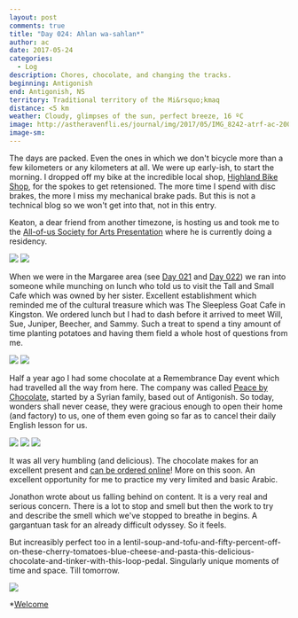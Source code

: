```yaml
---
layout: post
comments: true
title: "Day 024: Ahlan wa-sahlan*"
author: ac
date: 2017-05-24
categories:
  - Log
description: Chores, chocolate, and changing the tracks.
beginning: Antigonish
end: Antigonish, NS
territory: Traditional territory of the Mi&rsquo;kmaq 
distance: <5 km
weather: Cloudy, glimpses of the sun, perfect breeze, 16 ºC
image: http://astheravenfli.es/journal/img/2017/05/IMG_8242-atrf-ac-2000-web.jpg
image-sm:
---
```


The days are packed. Even the ones in which we don't bicycle more than a few kilometers or any kilometers at all. We were up early-ish, to start the morning. I dropped off my bike at the incredible local shop, [Highland Bike Shop](https://www.facebook.com/HighlandBikeShop/), for the spokes to get retensioned. The more time I spend with disc brakes, the more I miss my mechanical brake pads. But this is not a technical blog so we won't get into that, not in this entry. 

Keaton, a dear friend from another timezone, is hosting us and took me to the [All-of-us Society for Arts Presentation](http://www.asapartcentre.com/all-of-us-society-for-art-presentation.html) where he is currently doing a residency. 

<img src="http://astheravenfli.es/journal/img/2017/05/IMG_8205-atrf-ac-2000-web.jpg">

<img src="http://astheravenfli.es/journal/img/2017/05/IMG_8211-atrf-ac-2000-web.jpg">

When we were in the Margaree area (see [Day 021](http://astheravenfli.es/journal/2017/05/21/day-021/) and [Day 022](http://astheravenfli.es/journal/2017/05/22/day-022/)) we ran into someone while munching on lunch who told us to visit the Tall and Small Cafe which was owned by her sister. Excellent establishment which reminded me of the cultural treasure which was The Sleepless Goat Cafe in Kingston. We ordered lunch but I had to dash before it arrived to meet Will, Sue, Juniper, Beecher, and Sammy. Such a treat to spend a tiny amount of time planting potatoes and having them field a whole host of questions from me. 

<img src="http://astheravenfli.es/journal/img/2017/05/IMG_8215-atrf-ac-2000-web.jpg">

<img src="http://astheravenfli.es/journal/img/2017/05/IMG_8218-atrf-ac-2000-web.jpg">

Half a year ago I had some chocolate at a Remembrance Day event which had travelled all the way from here. The company was called [Peace by Chocolate](https://www.peacebychocolate.ca/), started by a Syrian family, based out of Antigonish. So today, wonders shall never cease, they were gracious enough to open their home (and factory) to us, one of them even going so far as to cancel their daily English lesson for us. 

<img src="http://astheravenfli.es/journal/img/2017/05/IMG_8231-atrf-ac-2000-web.jpg">

<img src="http://astheravenfli.es/journal/img/2017/05/IMG_8240-atrf-ac-2000-web.jpg">

<img src="http://astheravenfli.es/journal/img/2017/05/IMG_2411-atrf-jcr-2000-web.jpg">

It was all very humbling (and delicious). The chocolate makes for an excellent present and [can be ordered online](https://www.peacebychocolate.ca/)! More on this soon. An excellent opportunity for me to practice my very limited and basic Arabic. 

Jonathon wrote about us falling behind on content. It is a very real and serious concern. There is a lot to stop and smell but then the work to try and describe the smell which we've stopped to breathe in begins. A gargantuan task for an already difficult odyssey. So it feels. 

But increasibly perfect too in a lentil-soup-and-tofu-and-fifty-percent-off-on-these-cherry-tomatoes-blue-cheese-and-pasta-this-delicious-chocolate-and-tinker-with-this-loop-pedal. Singularly unique moments of time and space. Till tomorrow.

<img src="http://astheravenfli.es/journal/img/2017/05/IMG_8260-atrf-ac-2000-web.jpg">

*[Welcome](https://en.wiktionary.org/wiki/أهلا_وسهلا)